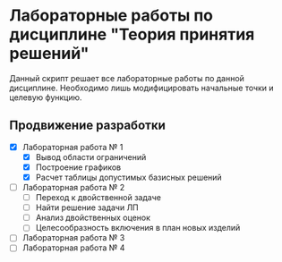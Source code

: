 # Лабораторные работы по дисциплине "Теория принятия решений"

Данный скрипт решает все лабораторные работы по данной дисциплине. Необходимо лишь модифицировать начальные точки и целевую функцию.

## Продвижение разработки

- [x] Лабораторная работа № 1
	- [x] Вывод области ограничений
	- [x] Построение графиков
	- [x] Расчет таблицы допустимых базисных решений

- [ ] Лабораторная работа № 2
	- [ ] Переход к двойственной задаче
	- [ ] Найти решение задачи ЛП
	- [ ] Анализ двойственных оценок
	- [ ] Целесообразность включения в план новых изделий
- [ ] Лабораторная работа № 3
- [ ] Лабораторная работа № 4
